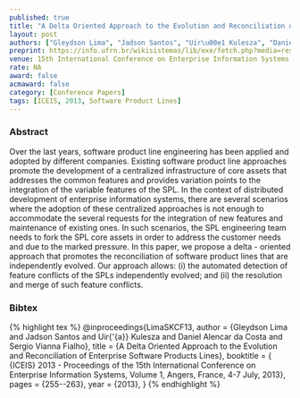 ```yaml
---
published: true
title: "A Delta Oriented Approach to the Evolution and Reconciliation of Enterprise Software Products Lines"
layout: post
authors: ["Gleydson Lima", "Jadson Santos", "Uir\u00e1 Kulesza", "Daniel Alencar da Costa and Sergio Vianna Fialho"]
preprint: https://info.ufrn.br/wikisistemas/lib/exe/fetch.php?media=research:iceis2013-camera-ready-versao-final.pdf
venue: 15th International Conference on Enterprise Information Systems (ICEIS 2013)
rate: NA
award: false
acmaward: false
category: [Conference Papers]
tags: [ICEIS, 2013, Software Product Lines]
---   
```


### Abstract 

Over the last years, software product line engineering has been applied and adopted by different
companies. Existing software product line approaches promote the development of a centralized
infrastructure of core assets that addresses the common features and provides variation points to
the integration of the variable features of the SPL. In the context of distributed development of
enterprise information systems, there are several scenarios where the adoption of these centralized
approaches is not enough to accommodate the several requests for the integration of new features and
maintenance of existing ones. In such scenarios, the SPL engineering team needs to fork the SPL core
assets in order to address the customer needs and due to the marked pressure. In this paper, we
propose a delta - oriented approach that promotes the reconciliation of software product lines that
are independently evolved. Our approach allows: (i) the automated detection of feature conflicts of
the SPLs independently evolved; and (ii) the resolution and merge of such feature conflicts.


### Bibtex 

{% highlight tex %}
@inproceedings{LimaSKCF13,
  author    = {Gleydson Lima and
               Jadson Santos and
               Uir{\'{a}} Kulesza and
               Daniel Alencar da Costa and
               Sergio Vianna Fialho},
  title     = {A Delta Oriented Approach to the Evolution and Reconciliation of Enterprise
               Software Products Lines},
  booktitle = { {ICEIS} 2013 - Proceedings of the 15th International Conference on
               Enterprise Information Systems, Volume 1, Angers, France, 4-7 July,
               2013},
  pages     = {255--263},
  year      = {2013},
}
{% endhighlight %}

